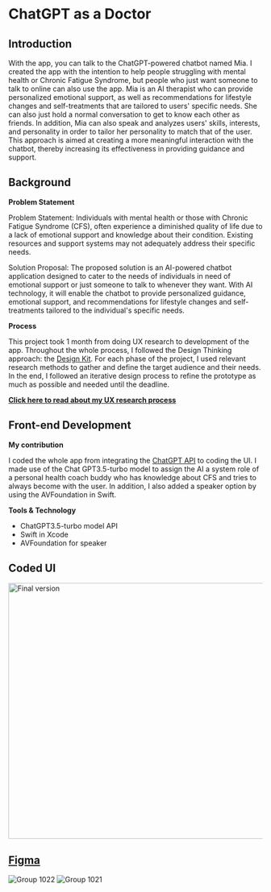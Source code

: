 # ChatGPT as a Doctor

## Introduction 

With the app, you can talk to the ChatGPT-powered chatbot named Mia. I created the app with the intention to help people struggling with mental health
or Chronic Fatigue Syndrome, but people who just want someone to talk to online can also use the app. 
Mia is an AI therapist who can provide personalized emotional support, as well as recommendations for lifestyle changes 
and self-treatments that are tailored to users' specific needs. She can also just hold a normal conversation to get to know each other as friends.
In addition, Mia can also speak and analyzes users' skills, interests, and personality in order to tailor her personality to match that of the user. This
approach is aimed at creating a more meaningful interaction with the chatbot, thereby increasing its effectiveness in providing guidance and support. 

## Background

**Problem Statement**

Problem Statement:
Individuals with mental health or those with Chronic Fatigue Syndrome (CFS), often experience a diminished quality of 
life due to a lack of emotional support and knowledge about their condition. Existing resources and support systems may not adequately 
address their specific needs. 

Solution Proposal:
The proposed solution is an AI-powered chatbot application designed to cater to the needs of individuals in need of emotional support 
or just someone to talk to whenever they want. With AI technology, it will enable the chatbot to provide personalized guidance, emotional support, and 
recommendations for lifestyle changes and self-treatments tailored to the individual's specific needs. 

**Process**

This project took 1 month from doing UX research to development of the app. Throughout the whole process, I followed the Design 
Thinking approach: the [Design Kit](https://www.designkit.org/). For each phase of the project, I used relevant research methods 
to gather and define the target audience and their needs. In the end, I followed an iterative design process to refine the prototype 
as much as possible and needed until the deadline. 

**[Click here to read about my UX research process](https://portfolio.drieam.app/s/GuxUr36X/5wSk2zsfCDoEdS7ZFqmaKNMP)**

## Front-end Development 

**My contribution**

I coded the whole app from integrating the [ChatGPT API](https://openai.com/blog/introducing-chatgpt-and-whisper-apis) to coding the UI. 
I made use of the Chat GPT3.5-turbo model to assign the AI a system role of a personal health coach buddy who has knowledge about CFS and tries to always become 
with the user. In addition, I also added a speaker option by using the AVFoundation in Swift.

**Tools & Technology**
- ChatGPT3.5-turbo model API
- Swift in Xcode
- AVFoundation for speaker

## Coded UI
<img width="508" alt="Final version" src="https://github.com/mendaayy/ChatGPT-Doctor/assets/122844229/56cbd643-0c88-49f2-9141-5a69f452597b">


## [Figma](https://www.figma.com/proto/73xJ3y8383916bFTLa9X9S/MiaMate-High-Fidelity-Prototype?type=design&node-id=1-2&scaling=scale-down&page-id=0%3A1&starting-point-node-id=1%3A2)

![Group 1022](https://github.com/mendaayy/ChatGPT-Doctor/assets/122844229/d4288107-827c-4c0d-bd7c-5ef535fc609f)
![Group 1021](https://github.com/mendaayy/ChatGPT-Doctor/assets/122844229/9623a9a1-f73e-4073-a7eb-2b0e48d29e61)




